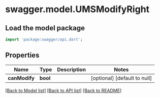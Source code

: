 # swagger.model.UMSModifyRight

## Load the model package
```dart
import 'package:swagger/api.dart';
```

## Properties
Name | Type | Description | Notes
------------ | ------------- | ------------- | -------------
**canModify** | **bool** |  | [optional] [default to null]

[[Back to Model list]](../README.md#documentation-for-models) [[Back to API list]](../README.md#documentation-for-api-endpoints) [[Back to README]](../README.md)


